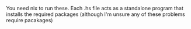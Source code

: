 You need nix to run these. Each .hs file acts as a standalone program that installs the required packages (although I'm unsure any of these problems require pacakages)
